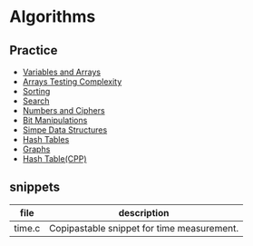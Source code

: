 # Algorithms


## Practice
- [Variables and Arrays](practice/0_vars_arrays)
- [Arrays Testing Complexity](practice/1_arrays_testing_complexity/)
- [Sorting](practice/2_sorting/)
- [Search](practice/3_search/)
- [Numbers and Ciphers](practice/4_numbers_and_ciphers/)
- [Bit Manipulations](practice/5_bitmanip/)
- [Simpe Data Structures](practice/6_simple_data_structures/)
- [Hash Tables](practice/7_hash_table/)
- [Graphs](practice/10_graphs/)
- [Hash Table(CPP)](practice/cpp/hash_map_with_diff_key_value_types.cpp)
## snippets
|file|description|
|---|---|
|time.c| Copipastable snippet for time measurement.|
